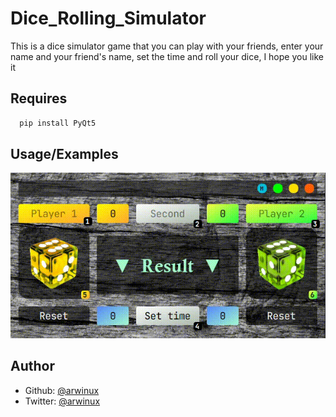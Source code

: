 # Dice_Rolling_Simulator

This is a dice simulator game that you can play with your friends, enter your name and your friend's name, set the time and roll your dice, I hope you like it

## Requires

```bash
  pip install PyQt5
```

## Usage/Examples

<kbd>
 <img src="PVS/ppic.gif">
</kbd>

## Author

- Github: [@arwinux](https://github.com/arwinux)
- Twitter: [@arwinux](https://twitter.com/arwinux)
